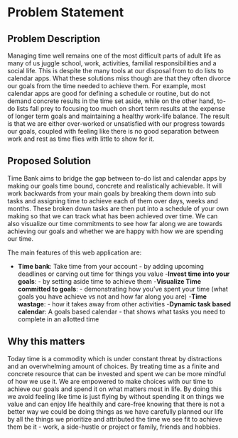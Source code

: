 # Problem Statement 


## Problem Description 

Managing time well remains one of the most difficult parts of adult life as many of us juggle school, work, activities, familial responsibilities and a social life. This is despite the many tools at our disposal from to do lists to calendar apps. What these solutions miss though are that they often divorce our goals from the time needed to achieve them. For example, most calendar apps are good for defining a schedule or routine, but do not demand concrete results in the time set aside, while on the other hand, to-do lists fall prey to focusing too much on short term results at the expense of longer term goals and maintaining a healthy work-life balance. The result is that we are either over-worked or unsatisfied with our progress towards our goals, coupled with feeling like there is no good separation between work and rest as time flies with little to show for it.

## Proposed Solution 

Time Bank aims to bridge the gap between to-do list and calendar apps by making our goals time bound, concrete and realistically achievable. It will work backwards from your main goals by breaking them down into sub tasks and assigning time to achieve each of them over days, weeks and months. These broken down tasks are then put into a schedule of your own making so that we can track what has been achieved over time. We can also visualize our time commitments to see how far along we are towards achieving our goals and whether we are happy with how we are spending our time. 

The main features of this web application are: 

- **Time bank**: Take time from your account - by adding upcoming deadlines or carving out time for things you value 
-**Invest time into your goals**: - by setting aside time to achieve them 
-**Visualize Time committed to goals**: - demonstrating how you’ve spent your time (what goals you have achieve vs not and how far along you are) 
-**Time wastage**: - how it takes away from other activities
-**Dynamic task based calendar**: 
A goals based calendar - that shows what tasks you need to complete in an allotted time 

## Why this matters

Today time is a commodity which is under constant threat by distractions and an overwhelming amount of choices. By treating time as a finite and concrete resource that can be invested and spent we can be more mindful of how we use it. We are empowered to make choices with our time to achieve our goals and spend it on what matters most in life. By doing this we avoid feeling like time is just flying by without spending it on things we value and can enjoy life healthily and care-free knowing that there is not a better way we could be doing things as we have carefully planned our life by all the things we prioritize and attributed the time we see fit to achieve them be it - work, a side-hustle or project or family, friends and hobbies.
